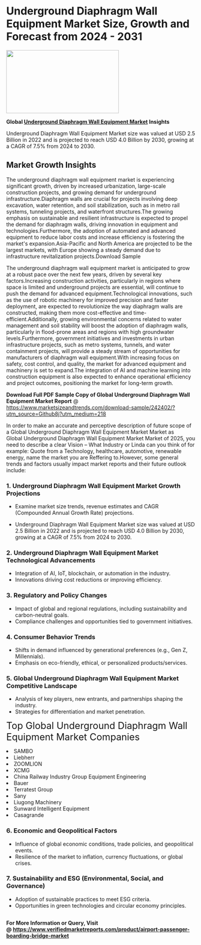 <H1>Underground Diaphragm Wall Equipment Market Size, Growth and Forecast from 2024 - 2031</H1><img class="aligncenter size-medium wp-image-584254" src="https://thirdeyenews.in/wp-content/uploads/2024/09/Global-Market-Research-300x168.jpeg" alt="" width="300" height="168" /><p><strong>Global&nbsp;<a href="https://www.marketsizeandtrends.com/download-sample/242402/?utm_source=Github8j?utm_medium=218">Underground Diaphragm Wall Equipment Market</a> Insights</strong></p><p>Underground Diaphragm Wall Equipment Market size was valued at USD 2.5 Billion in 2022 and is projected to reach USD 4.0 Billion by 2030, growing at a CAGR of 7.5% from 2024 to 2030.</p><p><h2>Market Growth Insights</h2> <p>The underground diaphragm wall equipment market is experiencing significant growth, driven by increased urbanization, large-scale construction projects, and growing demand for underground infrastructure.Diaphragm walls are crucial for projects involving deep excavation, water retention, and soil stabilization, such as in metro rail systems, tunneling projects, and waterfront structures.The growing emphasis on sustainable and resilient infrastructure is expected to propel the demand for diaphragm walls, driving innovation in equipment and technologies.Furthermore, the adoption of automated and advanced equipment to reduce labor costs and increase efficiency is fostering the market's expansion.Asia-Pacific and North America are projected to be the largest markets, with Europe showing a steady demand due to infrastructure revitalization projects.Download Sample</p> <p>The underground diaphragm wall equipment market is anticipated to grow at a robust pace over the next few years, driven by several key factors.Increasing construction activities, particularly in regions where space is limited and underground projects are essential, will continue to push the demand for advanced equipment.Technological innovations, such as the use of robotic machinery for improved precision and faster deployment, are expected to revolutionize the way diaphragm walls are constructed, making them more cost-effective and time-efficient.Additionally, growing environmental concerns related to water management and soil stability will boost the adoption of diaphragm walls, particularly in flood-prone areas and regions with high groundwater levels.Furthermore, government initiatives and investments in urban infrastructure projects, such as metro systems, tunnels, and water containment projects, will provide a steady stream of opportunities for manufacturers of diaphragm wall equipment.With increasing focus on safety, cost control, and quality, the market for advanced equipment and machinery is set to expand.The integration of AI and machine learning into construction equipment is also expected to enhance operational efficiency and project outcomes, positioning the market for long-term growth.</p><p><span class=""><strong>Download Full PDF Sample Copy of Global Underground Diaphragm Wall Equipment Market Report</strong> @ <a href="https://www.marketsizeandtrends.com/download-sample/242402/?utm_source=Github8j?utm_medium=218" target="_blank">https://www.marketsizeandtrends.com/download-sample/242402/?utm_source=Github8j?utm_medium=218</a></span></p><p>In order to make an accurate and perceptive description of future scope of a Global&nbsp;Underground Diaphragm Wall Equipment Market Market as Global&nbsp;Underground Diaphragm Wall Equipment Market Market of 2025, you need to describe a clear Vision &ndash; What Industry or Linda can you think of for example: Quote from a Technology, healthcare, automotive, renewable energy, name the market you are Reffering to.However, some general trends and factors usually impact market reports and their future outlook include:</p><h3>1.&nbsp;<strong>Underground Diaphragm Wall Equipment Market Growth Projections</strong></h3><ul><li>Examine market size trends, revenue estimates and CAGR (Compounded Annual Growth Rate) projections.</li><li><p>Underground Diaphragm Wall Equipment Market size was valued at USD 2.5 Billion in 2022 and is projected to reach USD 4.0 Billion by 2030, growing at a CAGR of 7.5% from 2024 to 2030.</p></li></ul><h3>2.&nbsp;<strong>Underground Diaphragm Wall Equipment Market Technological Advancements</strong></h3><ul><li>Integration of AI, IoT, blockchain, or automation in the industry.</li><li>Innovations driving cost reductions or improving efficiency.</li></ul><h3>3.&nbsp;<strong>Regulatory and Policy Changes</strong></h3><ul><li>Impact of global and regional regulations, including sustainability and carbon-neutral goals.</li><li>Compliance challenges and opportunities tied to government initiatives.</li></ul><h3>4.&nbsp;<strong>Consumer Behavior Trends</strong></h3><ul><li>Shifts in demand influenced by generational preferences (e.g., Gen Z, Millennials).</li><li>Emphasis on eco-friendly, ethical, or personalized products/services.</li></ul><h3>5.&nbsp;<strong>Global Underground Diaphragm Wall Equipment Market Competitive Landscape</strong></h3><ul><li>Analysis of key players, new entrants, and partnerships shaping the industry.</li><li>Strategies for differentiation and market penetration.</li></ul><p data-pm-slice="1 1 []"><span style="color: inherit; font-family: inherit; font-size: 25px;">Top Global Underground Diaphragm Wall Equipment Market Companies</span></p><div class="" data-test-id=""><p><li>SAMBO</li><li> Liebherr</li><li> ZOOMLION</li><li> XCMG</li><li> China Railway Industry Group Equipment Engineering</li><li> Bauer</li><li> Terratest Group</li><li> Sany</li><li> Liugong Machinery</li><li> Sunward Intelligent Equipment</li><li> Casagrande</li></p></div><h3>6.&nbsp;<strong>Economic and Geopolitical Factors</strong></h3><ul><li>Influence of global economic conditions, trade policies, and geopolitical events.</li><li>Resilience of the market to inflation, currency fluctuations, or global crises.</li></ul><h3>7.&nbsp;<strong>Sustainability and ESG (Environmental, Social, and Governance)</strong></h3><ul><li>Adoption of sustainable practices to meet ESG criteria.</li><li>Opportunities in green technologies and circular economy principles.</li></ul><h2><strong style="font-size: 14px;">For More Information or Query, Visit @&nbsp;</strong><a style="background-color: #ffffff; font-size: 14px;" href="https://www.marketsizeandtrends.com/report/underground-diaphragm-wall-equipment-market/" target="_blank">https://www.verifiedmarketreports.com/product/airport-passenger-boarding-bridge-market</a></h2>